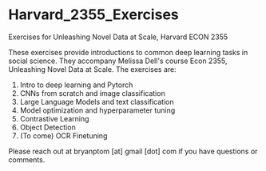 # Harvard_2355_Exercises
Exercises for Unleashing Novel Data at Scale, Harvard ECON 2355

These exercises provide introductions to common deep learning tasks in social science. They accompany Melissa Dell's course Econ 2355, Unleashing Novel Data at Scale. The exercises are:

1. Intro to deep learning and Pytorch
2. CNNs from scratch and image classification
3. Large Language Models and text classification
4. Model optimization and hyperparameter tuning
5. Contrastive Learning
6. Object Detection
7. (To come) OCR Finetuning

Please reach out at bryanptom [at] gmail [dot] com if you have questions or comments.
